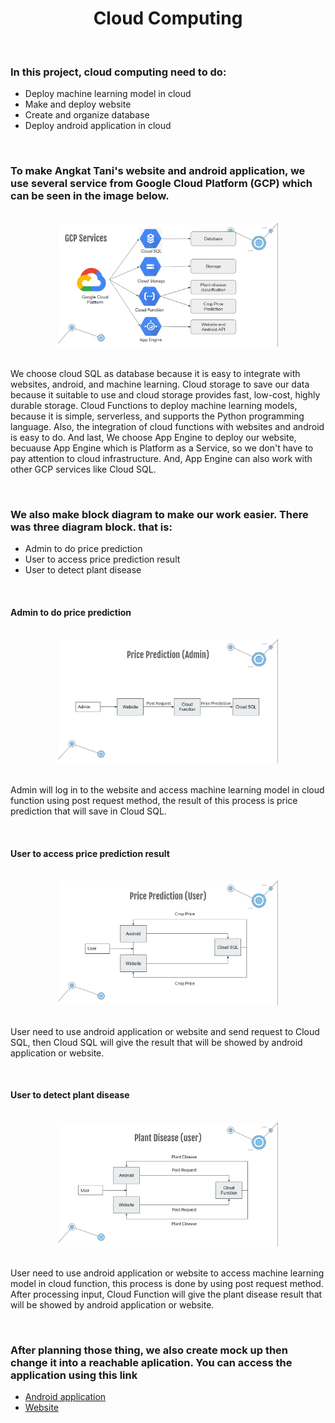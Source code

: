 <h1 align="center"> Cloud Computing </h1>

<br>
<h3>In this project, cloud computing need to do:</h3>
<ul>
  <li>Deploy machine learning model in cloud</li>
  <li>Make and deploy website</li>
  <li>Create and organize database</li>
  <li>Deploy android application in cloud</li>
</ul>
<br>

<h3>To make Angkat Tani's website and android application, we use several service from Google Cloud Platform (GCP) which can be seen in the image below.</h3>
<br>
<div align="center">
  <img src="https://github.com/puspawahyuningtias/Angkat-Tani/blob/master/Cloud%20Computing/Planning/service.png" alt="GCP Service" width="70%" height="50%">
</div>
<br>
<p>
  We choose cloud SQL as database because it is easy to integrate with websites, android, and machine learning.
  Cloud storage to save our data because it suitable to use and cloud storage provides fast, low-cost, highly durable storage.
  Cloud Functions to deploy machine learning models, because it is simple, serverless, and supports the Python programming language.
  Also, the integration of cloud functions with websites and android is easy to do.
  And last, We choose App Engine to deploy our website, becuause App Engine which is Platform as a Service,
  so we don't have to pay attention to cloud infrastructure. And, App Engine can also work with other GCP services like Cloud SQL.
</p>
<br>

<h3>We also make block diagram to make our work easier. There was three diagram block. that is: </h3>
<ul>
  <li>Admin to do price prediction</li>
  <li>User to access price prediction result</li>
  <li>User to detect plant disease</li>
</ul>
<br>

<h4>Admin to do price prediction</h4>
<br>
<div align="center">
  <img src="https://github.com/puspawahyuningtias/Angkat-Tani/blob/master/Cloud%20Computing/Planning/dg_admin.png" alt="Admin_Price_Prediction" width="70%" height="50%">
</div>
<br>
<p>
  Admin will log in to the website and access machine learning model in cloud function using post request method,
   the result of this process is price prediction that will save in Cloud SQL.
 </p>
 <br>

<h4>User to access price prediction result</h4>
<br>
<div align="center">
  <img src="https://github.com/puspawahyuningtias/Angkat-Tani/blob/master/Cloud%20Computing/Planning/dg_price_prediction.png" alt="User_Price_Prediction" width="70%" height="50%">
</div>
<br>
<p>
  User need to use android application or website and send request to Cloud SQL,
   then Cloud SQL will give the result that will be showed by android application or website.
 </p>
 <br>

<h4>User to detect plant disease</h4>
<br>
<div align="center">
  <img src="https://github.com/puspawahyuningtias/Angkat-Tani/blob/master/Cloud%20Computing/Planning/dg_plant_disease.png" alt="User_Plant_Disease" width="70%" height="50%">
</div>
<br>
<p>
  User need to use android application or website to access machine learning model in cloud function,
   this process is done by using post request method. After processing input,
  Cloud Function will give the plant disease result that will be showed by android application or website.
 </p>
 <br>
 
<h3> After planning those thing, we also create mock up then change it into a reachable aplication. You can access the application using this link</h3>
<ul>
  <li><a href="https://storage.googleapis.com/aplikasi_angkat_tani/Angkat_Tani%20V1.apk">Android application</a></li>
  <li><a href="https://angkat-tani-40404.et.r.appspot.com/">Website</a></li>
</ul>


  
  
